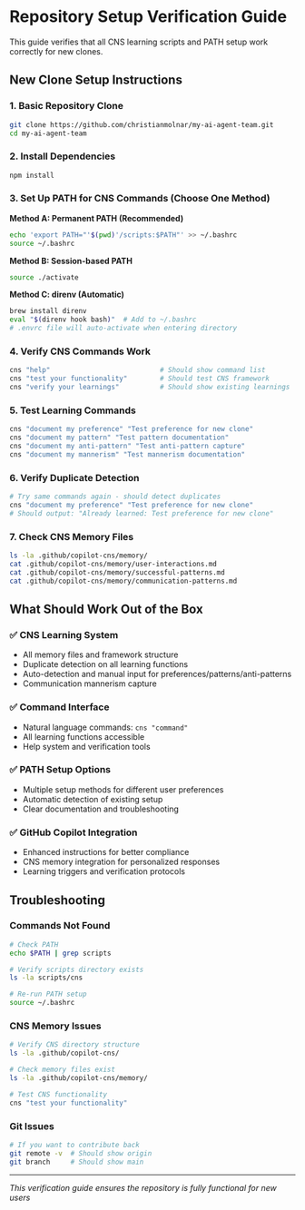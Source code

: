 # Repository Setup Verification Guide

This guide verifies that all CNS learning scripts and PATH setup work correctly for new clones.

## New Clone Setup Instructions

### 1. Basic Repository Clone
```bash
git clone https://github.com/christianmolnar/my-ai-agent-team.git
cd my-ai-agent-team
```

### 2. Install Dependencies
```bash
npm install
```

### 3. Set Up PATH for CNS Commands (Choose One Method)

**Method A: Permanent PATH (Recommended)**
```bash
echo 'export PATH="'$(pwd)'/scripts:$PATH"' >> ~/.bashrc
source ~/.bashrc
```

**Method B: Session-based PATH**
```bash
source ./activate
```

**Method C: direnv (Automatic)**
```bash
brew install direnv
eval "$(direnv hook bash)"  # Add to ~/.bashrc
# .envrc file will auto-activate when entering directory
```

### 4. Verify CNS Commands Work
```bash
cns "help"                           # Should show command list
cns "test your functionality"        # Should test CNS framework
cns "verify your learnings"          # Should show existing learnings
```

### 5. Test Learning Commands
```bash
cns "document my preference" "Test preference for new clone"
cns "document my pattern" "Test pattern documentation"
cns "document my anti-pattern" "Test anti-pattern capture"
cns "document my mannerism" "Test mannerism documentation"
```

### 6. Verify Duplicate Detection
```bash
# Try same commands again - should detect duplicates
cns "document my preference" "Test preference for new clone"
# Should output: "Already learned: Test preference for new clone"
```

### 7. Check CNS Memory Files
```bash
ls -la .github/copilot-cns/memory/
cat .github/copilot-cns/memory/user-interactions.md
cat .github/copilot-cns/memory/successful-patterns.md
cat .github/copilot-cns/memory/communication-patterns.md
```

## What Should Work Out of the Box

### ✅ CNS Learning System
- All memory files and framework structure
- Duplicate detection on all learning functions
- Auto-detection and manual input for preferences/patterns/anti-patterns
- Communication mannerism capture

### ✅ Command Interface
- Natural language commands: `cns "command"`
- All learning functions accessible
- Help system and verification tools

### ✅ PATH Setup Options
- Multiple setup methods for different user preferences
- Automatic detection of existing setup
- Clear documentation and troubleshooting

### ✅ GitHub Copilot Integration
- Enhanced instructions for better compliance
- CNS memory integration for personalized responses
- Learning triggers and verification protocols

## Troubleshooting

### Commands Not Found
```bash
# Check PATH
echo $PATH | grep scripts

# Verify scripts directory exists
ls -la scripts/cns

# Re-run PATH setup
source ~/.bashrc
```

### CNS Memory Issues
```bash
# Verify CNS directory structure
ls -la .github/copilot-cns/

# Check memory files exist
ls -la .github/copilot-cns/memory/

# Test CNS functionality
cns "test your functionality"
```

### Git Issues
```bash
# If you want to contribute back
git remote -v  # Should show origin
git branch     # Should show main
```

---
*This verification guide ensures the repository is fully functional for new users*
